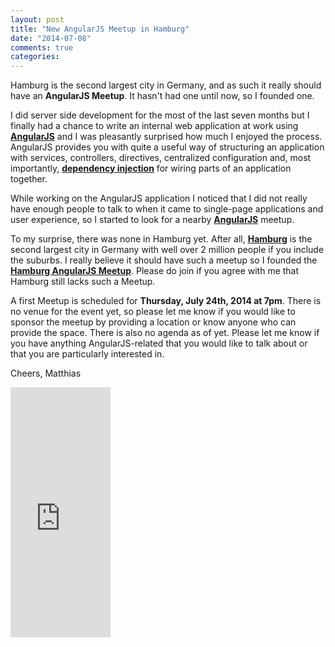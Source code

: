 ```yaml
---
layout: post
title: "New AngularJS Meetup in Hamburg"
date: "2014-07-08"
comments: true
categories: 
---
```

Hamburg is the second largest city in Germany, and as such it really should have an **AngularJS Meetup**. It hasn't had one until now, so I founded one.

<!-- more -->

I did server side development for the most of the last seven months but I finally had a chance to write an internal web application at work using **[AngularJS](https://angularjs.org)** and I was pleasantly surprised how much I enjoyed the process. AngularJS provides you with quite a useful way of structuring an application with services, controllers, directives, centralized configuration and, most importantly, **[dependency injection](http://en.wikipedia.org/wiki/Dependency_injection)** for wiring parts of an application together.

While working on the AngularJS application I noticed that I did not really have enough people to talk to when it came to single-page applications and user experience, so I started to look for a nearby **[AngularJS](https://angularjs.org)** meetup. 

To my surprise, there was none in Hamburg yet. After all, **[Hamburg](http://en.wikipedia.org/wiki/Hamburg)** is the second largest city in Germany with well over 2 million people if you include the suburbs. I really believe it should have such a meetup so I founded the **[Hamburg AngularJS Meetup](http://www.meetup.com/Hamburg-AngularJS-Meetup/)**. Please do join if you agree with me that Hamburg still lacks such a Meetup. 

A first Meetup is scheduled for **Thursday, July 24th, 2014 at 7pm**. There is no venue for the event yet, so please let me know if you would like to sponsor the meetup by providing a location or know anyone who can provide the space. There is also no agenda as of yet. Please let me know if you have anything AngularJS-related that you would like to talk about or that you are particularly interested in.

Cheers,
Matthias

<iframe width="160" height="400" src="https://leanpub.com/building-a-system-in-clojure/embed" frameborder="0" allowtransparency="true"></iframe>
